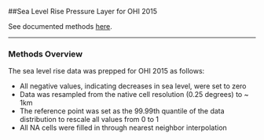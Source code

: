 ##Sea Level Rise Pressure Layer for OHI 2015 

See documented methods [here](https://cdn.rawgit.com/OHI-Science/ohiprep/master/globalprep/Pressures_SeaLevelRise/v2015/slr_create_layer.html).

***

### Methods Overview

The sea level rise data was prepped for OHI 2015 as follows:

- All negative values, indicating decreases in sea level, were set to zero  
- Data was resampled from the native cell resolution (0.25 degrees) to ~ 1km
- The reference point was set as the 99.99th quantile of the data distribution to rescale all values from 0 to 1
- All NA cells were filled in through nearest neighbor interpolation


